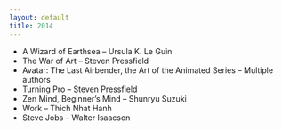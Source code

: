 ```yaml
---
layout: default
title: 2014
---
```


* A Wizard of Earthsea – Ursula K. Le Guin
* The War of Art – Steven Pressfield
* Avatar: The Last Airbender, the Art of the Animated Series – Multiple authors
* Turning Pro – Steven Pressfield
* Zen Mind, Beginner’s Mind – Shunryu Suzuki
* Work –&nbsp;Thich Nhat Hanh
* Steve Jobs – Walter Isaacson
